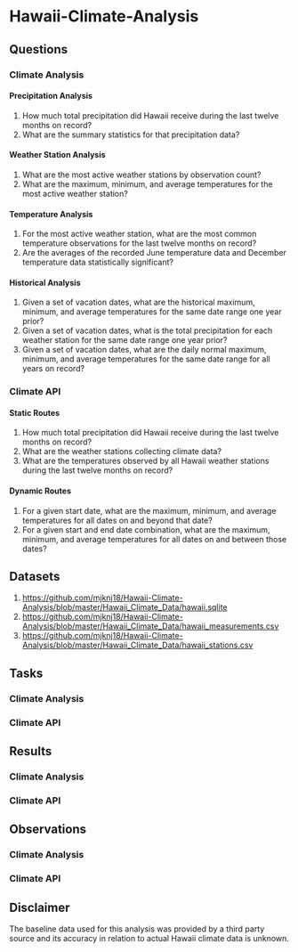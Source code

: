 # Hawaii-Climate-Analysis



## Questions

### Climate Analysis

#### Precipitation Analysis

1. How much total precipitation did Hawaii receive during the last twelve months on record?
2. What are the summary statistics for that precipitation data?

#### Weather Station Analysis

1. What are the most active weather stations by observation count?
2. What are the maximum, minimum, and average temperatures for the most active weather station?

#### Temperature Analysis

1. For the most active weather station, what are the most common temperature observations for the last twelve months on record?
2. Are the averages of the recorded June temperature data and December temperature data statistically significant?

#### Historical Analysis

1. Given a set of vacation dates, what are the historical maximum, minimum, and average temperatures for the same date range one year prior?
2. Given a set of vacation dates, what is the total precipitation for each weather station for the same date range one year prior?
3. Given a set of vacation dates, what are the daily normal maximum, minimum, and average temperatures for the same date range for all years on record?

### Climate API

#### Static Routes

1. How much total precipitation did Hawaii receive during the last twelve months on record?
2. What are the weather stations collecting climate data?
3. What are the temperatures observed by all Hawaii weather stations during the last twelve months on record?

#### Dynamic Routes

1. For a given start date, what are the maximum, minimum, and average temperatures for all dates on and beyond that date?
2. For a given start and end date combination, what are the maximum, minimum, and average temperatures for all dates on and between those dates?

## Datasets

1. https://github.com/mjknj18/Hawaii-Climate-Analysis/blob/master/Hawaii_Climate_Data/hawaii.sqlite
2. https://github.com/mjknj18/Hawaii-Climate-Analysis/blob/master/Hawaii_Climate_Data/hawaii_measurements.csv
3. https://github.com/mjknj18/Hawaii-Climate-Analysis/blob/master/Hawaii_Climate_Data/hawaii_stations.csv

## Tasks

### Climate Analysis



### Climate API



## Results

### Climate Analysis



### Climate API



## Observations

### Climate Analysis



### Climate API



## Disclaimer

The baseline data used for this analysis was provided by a third party source and its accuracy in relation to actual Hawaii climate data is unknown.